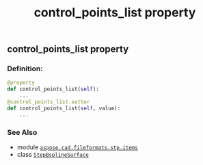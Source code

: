 ﻿---
title: control_points_list property
second_title: Aspose.CAD for Python via .NET API References
description: 
type: docs
weight: 40
url: /python-net/aspose.cad.fileformats.stp.items/stepbsplinesurface/control_points_list/
is_root: false
---

## control_points_list property

### Definition:
```python
@property
def control_points_list(self):
    ...
@control_points_list.setter
def control_points_list(self, value):
    ...
```

### See Also
* module [`aspose.cad.fileformats.stp.items`](../../)
* class [`StepBsplineSurface`](/cad/python-net/aspose.cad.fileformats.stp.items/stepbsplinesurface)
